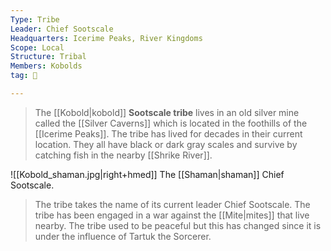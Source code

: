 ```yaml
---
Type: Tribe
Leader: Chief Sootscale
Headquarters: Icerime Peaks, River Kingdoms
Scope: Local
Structure: Tribal
Members: Kobolds
tag: 👥

---
```


> The [[Kobold|kobold]] **Sootscale tribe** lives in an old silver mine called the [[Silver Caverns]] which is located in the foothills of the [[Icerime Peaks]]. 
> The tribe has lived for decades in their current location. They all have black or dark gray scales and survive by catching fish in the nearby [[Shrike River]].

![[Kobold_shaman.jpg|right+hmed]] 
 The [[Shaman|shaman]] Chief Sootscale.
> The tribe takes the name of its current leader Chief Sootscale. The tribe has been engaged in a war against the [[Mite|mites]] that live nearby. The tribe used to be peaceful but this has changed since it is under the influence of Tartuk the Sorcerer.








